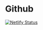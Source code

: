 # Github

[![Netlify Status](https://api.netlify.com/api/v1/badges/3783cebf-50d2-4957-9df6-43f94a06dedc/deploy-status)](https://app.netlify.com/sites/yunusserhat/deploys)